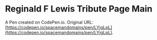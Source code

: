 # Reginald F Lewis Tribute Page Main

A Pen created on CodePen.io. Original URL: [https://codepen.io/spacemandomains/pen/LYjgLpL](https://codepen.io/spacemandomains/pen/LYjgLpL).


